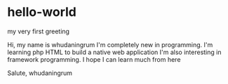 # hello-world
my very first greeting

Hi, my name is whudaningrum
I'm completely new in programming. I'm learning php HTML to build a native web application
I'm also interesting in framework programming. I hope I can learn much from here

Salute,
whudaningrum
